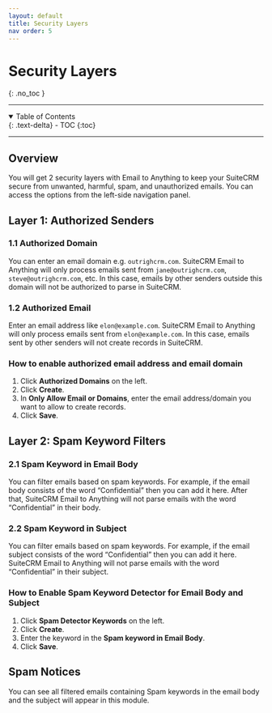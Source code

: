 ```yaml
---
layout: default
title: Security Layers
nav order: 5
---
```


# Security Layers
{: .no_toc }

---

<details open markdown="block">
  <summary>
        Table of Contents
  </summary>
  {: .text-delta}
- TOC
{:toc}
</details>

---

## Overview

You will get 2 security layers with Email to Anything to keep your SuiteCRM secure from unwanted, harmful, spam, and unauthorized emails. You can access the options from the left-side navigation panel.

## Layer 1: Authorized Senders

### 1.1 Authorized Domain

You can enter an email domain e.g. `outrighcrm.com`. SuiteCRM Email to Anything will only process emails sent from `jane@outrighcrm.com`, `steve@outrighcrm.com`, etc. In this case, emails by other senders outside this domain will not be authorized to parse in SuiteCRM.

### 1.2 Authorized Email

Enter an email address like `elon@example.com`. SuiteCRM Email to Anything will only process emails sent from `elon@example.com`. In this case, emails sent by other senders will not create records in SuiteCRM.

### How to enable authorized email address and email domain

1. Click **Authorized Domains** on the left.
1. Click **Create**.
1. In **Only Allow Email or Domains**, enter the email address/domain you want to allow to create records.
1. Click **Save**.

## Layer 2: Spam Keyword Filters

### 2.1 Spam Keyword in Email Body

You can filter emails based on spam keywords. For example, if the email body consists of the word “Confidential” then you can add it here. After that, SuiteCRM Email to Anything will not parse emails with the word  “Confidential” in their body.

### 2.2 Spam Keyword in Subject

You can filter emails based on spam keywords. For example, if the email subject consists of the word “Confidential” then you can add it here. SuiteCRM Email to Anything will not parse emails with the word  “Confidential” in their subject.

### How to Enable Spam Keyword Detector for Email Body and Subject

1. Click **Spam Detector Keywords** on the left.
1. Click **Create**.
1. Enter the keyword in the **Spam keyword in Email Body**.
1. Click **Save**.

## Spam Notices

You can see all filtered emails containing Spam keywords in the email body and the subject will appear in this module.
